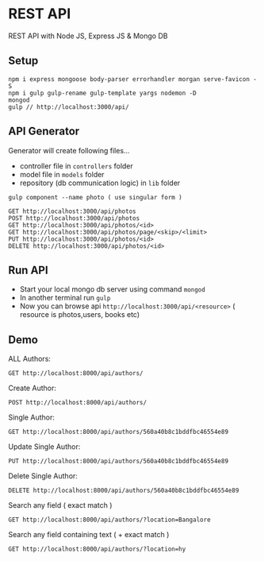 # REST API
REST API with Node JS, Express JS &amp; Mongo DB

## Setup 

```
npm i express mongoose body-parser errorhandler morgan serve-favicon -S
npm i gulp gulp-rename gulp-template yargs nodemon -D
mongod
gulp // http://localhost:3000/api/
```

## API Generator

Generator will create following files...

- controller file in `controllers` folder
- model file in `models` folder
- repository (db communication logic) in `lib` folder

```
gulp component --name photo ( use singular form )

GET http://localhost:3000/api/photos 
POST http://localhost:3000/api/photos
GET http://localhost:3000/api/photos/<id>
GET http://localhost:3000/api/photos/page/<skip>/<limit>
PUT http://localhost:3000/api/photos/<id>
DELETE http://localhost:3000/api/photos/<id>
```

## Run API

- Start your local mongo db server using command `mongod`
- In another terminal run `gulp`
- Now you can browse api `http://localhost:3000/api/<resource>` ( resource is photos,users, books etc)


## Demo

ALL Authors:
```
GET http://localhost:8000/api/authors/
```
Create Author:
```
POST http://localhost:8000/api/authors/
```
Single Author:
```
GET http://localhost:8000/api/authors/560a40b8c1bddfbc46554e89
```

Update Single Author:
```
PUT http://localhost:8000/api/authors/560a40b8c1bddfbc46554e89
```

Delete Single Author:
```
DELETE http://localhost:8000/api/authors/560a40b8c1bddfbc46554e89
```

Search any field ( exact match )
```
GET http://localhost:8000/api/authors/?location=Bangalore
```

Search any field containing text ( + exact match )
```
GET http://localhost:8000/api/authors/?location=hy
```


